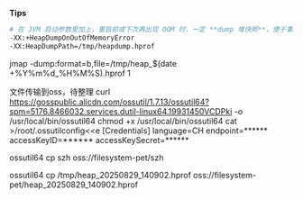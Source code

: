 **Tips**
```bash
# 在 JVM 启动参数里加上，重启前或下次再出现 OOM 时，一定 **dump 堆快照**，便于事后分析
-XX:+HeapDumpOnOutOfMemoryError
-XX:HeapDumpPath=/tmp/heapdump.hprof
```



jmap -dump:format=b,file=/tmp/heap_$(date +%Y%m%d_%H%M%S).hprof 1



文件传输到oss，待整理
curl https://gosspublic.alicdn.com/ossutil/1.7.13/ossutil64?spm=5176.8466032.services.dutil-linux64.19931450VCDPki -o /usr/local/bin/ossutil64
chmod +x /usr/local/bin/ossutil64
cat >/root/.ossutilconfig<<e
[Credentials]
language=CH
endpoint=******
accessKeyID=******
accessKeySecret=******

ossutil64 cp szh oss://filesystem-pet/szh

ossutil64 cp /tmp/heap_20250829_140902.hprof oss://filesystem-pet/heap_20250829_140902.hprof
